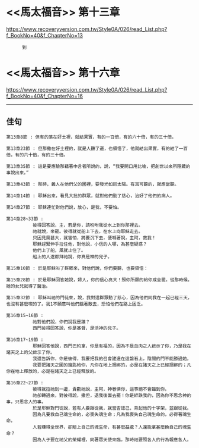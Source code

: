 # <<馬太福音>> 第十三章
<https://www.recoveryversion.com.tw/Style0A/026/read_List.php?f_BookNo=40&f_ChapterNo=13>

          到
          
# <<馬太福音>> 第十六章
<https://www.recoveryversion.com.tw/Style0A/026/read_List.php?f_BookNo=40&f_ChapterNo=16>

***
## 佳句
```
第13章8節 : 但有的落在好土裡，就結果實，有的一百倍，有的六十倍，有的三十倍。
```

```
第13章23節 : 但那撒在好土裡的，就是人聽了道，也領悟了，他就結出果實，有的結了一百倍，有的六十倍，有的三十倍。
```

```
第13章35節 : 這是要應驗那藉著申言者所說的，說，“我要開口用比喻，把創世以來所隱藏的事說出來。”
```

```
第13章43節 : 那時，義人在他們父的國裡，要發光如同太陽。有耳可聽的，就應當聽。
```

```
第14章14節 : 耶穌出來，看見大批的群眾，就對他們動了慈心，治好了他們的病人。
```

```
第14章27節 : 耶穌連忙對他們說，放心，是我，不要怕。
```

```
第14章28~33節 : 
          彼得回答說，主，若是你，請吩咐我從水上到你那裡去。
          祂就說，來罷。彼得就從船上下去，在水上向耶穌走去。
          只因見風甚大，就害怕，將要沉下去，便喊著說，主阿，救我！
          耶穌趕緊伸手拉住他，對他說，小信的人哪，為甚麼疑惑？
          他們上了船，風就止住了。
          船上的人遂都拜祂說，你真是神的兒子。
```

```
第15章10節 : 於是耶穌叫了群眾來，對他們說，你們要聽，也要領悟：
```

```
第15章28節 : 於是耶穌回答她說，婦人，你的信心真大！照你所願的給你成全罷。從那時候，她的女兒就得了醫治。
```

```
第15章32節 : 耶穌叫祂的門徒來，說，我對這群眾動了慈心，因為他們同我在一起已經三天，也沒有甚麼喫的了。我1不願意叫他們餓著散去，恐怕他們在路上困乏。
```

```
第16章15~16節 : 
          祂對他們說，你們說我是誰？
          西門彼得回答說，你是基督，是活神的兒子。
```

```
第16章17~19節 : 
          耶穌回答他說，西門巴約拿，你是有福的，因為不是血肉之人啟示了你，乃是我在諸天之上的父啟示了你。
          我還告訴你，你是彼得，我要把我的召會建造在這磐石上，陰間的門不能勝過她。
          我要把諸天之國的鑰匙給你，凡你在地上捆綁的，必是在諸天之上已經捆綁的；凡你在地上釋放的，必是在諸天之上已經釋放的。
```

```
第16章22~27節 : 
          彼得就拉祂到一邊，責勸祂說，主阿，神眷憐你，這事絕不會臨到你。
          祂卻轉過來，對彼得說，撒但，退我後面去罷！你是絆跌我的，因為你不思念神的事，只思念人的事。
          於是耶穌對門徒說，若有人要跟從我，就當否認己，背起他的十字架，並跟從我。
          因為凡要救自己魂生命的，必喪失魂生命；凡為我喪失自己魂生命的，必得著魂生命。
          人若賺得全世界，卻賠上自己的魂生命，有甚麼益處？人還能拿甚麼換自己的魂生命？
          因為人子要在祂父的榮耀裡，同著眾天使來臨，那時祂要照各人的行為報應各人。
```
